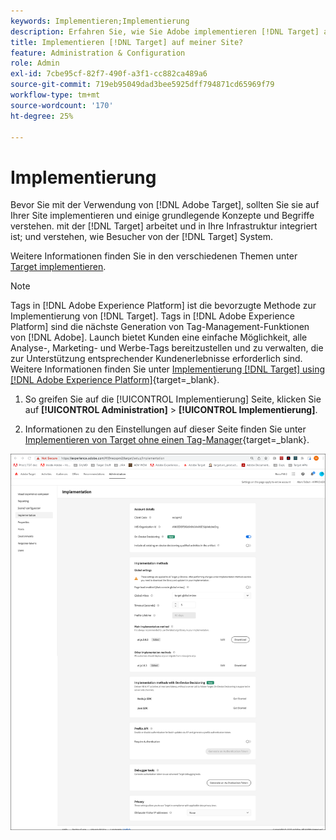 ```yaml
---
keywords: Implementieren;Implementierung
description: Erfahren Sie, wie Sie Adobe implementieren [!DNL Target] auf Ihrer Site. Legen Sie Ihre globalen Einstellungen, die Implementierungsmethode (AEP Web SDK oder at.js) und vieles mehr fest.
title: Implementieren [!DNL Target] auf meiner Site?
feature: Administration & Configuration
role: Admin
exl-id: 7cbe95cf-82f7-490f-a3f1-cc882ca489a6
source-git-commit: 719eb95049dad3bee5925dff794871cd65969f79
workflow-type: tm+mt
source-wordcount: '170'
ht-degree: 25%

---
```


# Implementierung

Bevor Sie mit der Verwendung von [!DNL Adobe Target], sollten Sie sie auf Ihrer Site implementieren und einige grundlegende Konzepte und Begriffe verstehen. mit der [!DNL Target] arbeitet und in Ihre Infrastruktur integriert ist; und verstehen, wie Besucher von der [!DNL Target] System.

Weitere Informationen finden Sie in den verschiedenen Themen unter [Target implementieren](/help/main/c-implementing-target/implementing-target.md).

>[!NOTE]
>
>Tags in [!DNL Adobe Experience Platform] ist die bevorzugte Methode zur Implementierung von [!DNL Target]. Tags in [!DNL Adobe Experience Platform] sind die nächste Generation von Tag-Management-Funktionen von [!DNL Adobe]. Launch bietet Kunden eine einfache Möglichkeit, alle Analyse-, Marketing- und Werbe-Tags bereitzustellen und zu verwalten, die zur Unterstützung entsprechender Kundenerlebnisse erforderlich sind. Weitere Informationen finden Sie unter [Implementierung [!DNL Target] using [!DNL Adobe Experience Platform]](https://developer.adobe.com/target/implement/client-side/atjs/how-to-deployatjs/implement-target-using-adobe-launch/){target=_blank}.

1. So greifen Sie auf die [!UICONTROL Implementierung] Seite, klicken Sie auf **[!UICONTROL Administration]** > **[!UICONTROL Implementierung]**.

1. Informationen zu den Einstellungen auf dieser Seite finden Sie unter [Implementieren von Target ohne einen Tag-Manager](https://developer.adobe.com/target/implement/client-side/atjs/how-to-deployatjs/implement-target-without-a-tag-manager/){target=_blank}.

![Implementierungsseite](/help/main/administrating-target/assets/implementation.png)
